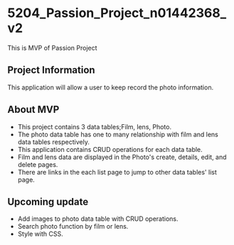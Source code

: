 # 5204_Passion_Project_n01442368_v2
This is MVP of Passion Project

## Project Information
This application will allow a user to keep record the photo information.

## About MVP
 - This project contains 3 data tables;Film, lens, Photo.
 - The photo data table has one to many relationship with film and lens data tables respectively.
 - This application contains CRUD operations for each data table.
 - Film and lens data are displayed in the Photo's create, details, edit, and delete pages.
 - There are links in the each list page to jump to other data tables' list page.
 
 ## Upcoming update 
 - Add images to photo data table with CRUD operations.
 - Search photo function by film or lens.
 - Style with CSS.
